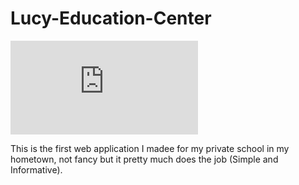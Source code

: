 # Lucy-Education-Center


![Alt text](https://m.facebook.com/photo.php?fbid=180107337914930)

This is the first web application I madee for my private school in my hometown, not fancy but it pretty much does the job (Simple and Informative).